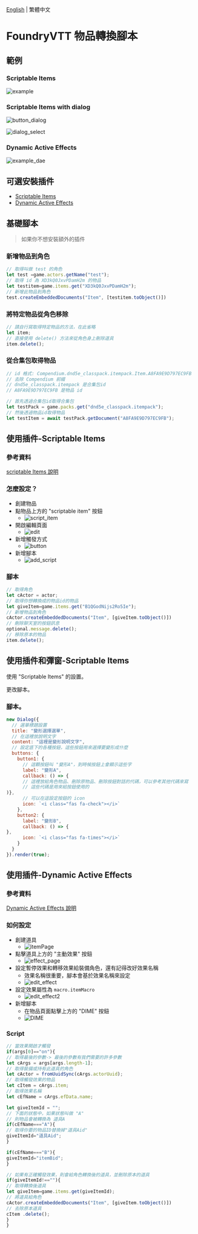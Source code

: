 [English](README.md) | 繁體中文

# FoundryVTT 物品轉換腳本

## 範例
### Scriptable Items
![example](img/example.gif)
### Scriptable Items with dialog
![button_dialog](img/button_dialog.png)

![dialog_select](img/dialog_select.png)
### Dynamic Active Effects
![example_dae](img/example_dae.gif)
## 可選安裝插件

* [Scriptable Items](https://foundryvtt.com/packages/scriptable-items)
* [Dynamic Active Effects](https://foundryvtt.com/packages/dae)

## 基礎腳本

> 如果你不想安裝額外的插件

### 新增物品到角色

```js
// 取得叫做 test 的角色
let test =game.actors.getName("test");
// 取得 id 為 XD3kQ0JxvPDamH2m 的物品
let testitem=game.items.get("XD3kQ0JxvPDamH2m");
// 新增此物品到角色
test.createEmbeddedDocuments("Item", [testitem.toObject()])
```

### 將特定物品從角色移除

```js
// 請自行寫取得特定物品的方法，在此省略
let item;
// 直接使用 delete() 方法來從角色身上刪除道具
item.delete();
```

### 從合集包取得物品
```js
// id 格式: Compendium.dnd5e_classpack.itempack.Item.A8FA9E9D797EC9FB
// 去除 Compendium 前綴
// dnd5e_classpack.itempack 是合集包id
// A8FA9E9D797EC9FB 是物品 id

// 首先透過合集包id取得合集包
let testPack = game.packs.get("dnd5e_classpack.itempack");
// 然後透過物品id取得物品
let testItem = await testPack.getDocument("A8FA9E9D797EC9FB");
```

## 使用插件-Scriptable Items
### 參考資料
[scriptable Items 說明](https://github.com/FurtherV/scriptable-items)
### 怎麼設定？

* 創建物品
* 點物品上方的 "scriptable item" 按鈕
  * ![script_item](img/script_item.png)
* 開啟編輯頁面
  * ![edit](img/edit.png)
* 新增觸發方式
  * ![button](img/button.png)
* 新增腳本
  * ![add_script](img/add_script.png)

### 腳本

```js
// 取得角色
let cActor = actor;
// 取得你想轉換成的物品id的物品
let giveItem=game.items.get("B1QGodNijs2Ro5Ie");
// 新增物品到角色
cActor.createEmbeddedDocuments("Item", [giveItem.toObject()])
// 刪除聊天室的按鈕訊息
optional.message.delete();
// 移除原本的物品
item.delete();
```

## 使用插件和彈窗-Scriptable Items
使用 "Scriptable Items" 的設置。

更改腳本。
### 腳本。

```js
new Dialog({
  // 選單標題設置
  title: "變形選擇選單",
  // 在這裡放說明文字
  content: "這裡是變形說明文字",
  // 設定底下的各種按鈕，這些按鈕用來選擇要變形成什麼
  buttons: {
    button1: {
      // 這顆按鈕叫 "變形A"，到時候按鈕上會顯示這些字
      label: "變形A",
      callback: () => {
      // 這裡放給角色物品、刪除原物品、刪除按鈕對話的代碼，可以參考其他代碼來寫
      // 這些代碼是用來給按鈕使用的
)},
      // 可以在這設定按鈕的 icon
      icon: `<i class="fas fa-check"></i>`
    },
    button2: {
      label: "變形B",
      callback: () => {
},
      icon: `<i class="fas fa-times"></i>`
    }
  }
}).render(true);
```

## 使用插件-Dynamic Active Effects
### 參考資料
[Dynamic Active Effects 說明](https://gitlab.com/tposney/dae)
### 如何設定

* 創建道具
  * ![itemPage](img/ItemPage.png)
* 點擊道具上方的 "主動效果" 按鈕
  * ![effect_page](img/activeEffect.png)
* 設定暫停效果和轉移效果給裝備角色，還有記得改好效果名稱
  * 效果名稱很重要，腳本會基於效果名稱來設定
  * ![edit_effect](img/effect_set.png)
* 設定效果屬性為 ```macro.itemMacro```
  * ![edit_effect2](img/effect_set_2.png)
* 新增腳本
  * 在物品頁面點擊上方的 "DIME" 按鈕
  * ![DIME](img/DIME.png)

### Script

```js
// 當效果開啟才觸發
if(args[0]=="on"){
// 取得最後的參數-> 最後的參數有我們需要的許多參數
let cArgs = args[args.length-1];
// 取得裝備或持有此道具的角色
let cActor = fromUuidSync(cArgs.actorUuid);
// 取得觸發效果的物品
let cItem = cArgs.item;
// 取得效果名稱
let cEfName = cArgs.efData.name;

let giveItemId = "";
// 下面的狀態中，如果狀態叫做 "A"
// 則物品會被轉換為 道具A
if(cEfName==="A"){
// 取得你要的物品ID替換掉"道具Aid"
giveItemId="道具Aid";
}

if(cEfName==="B"){
giveItemId="itemBid";
}

// 如果有正確觸發效果，則會給角色轉換後的道具，並刪除原本的道具
if(giveItemId!==""){
// 取得轉換後道具
let giveItem=game.items.get(giveItemId);
// 將道具給角色
cActor.createEmbeddedDocuments("Item", [giveItem.toObject()])
// 去除原本道具
cItem .delete();
}
}
```

